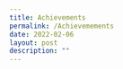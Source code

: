 ```yaml
---
title: Achievements
permalink: /Achievemements
date: 2022-02-06
layout: post
description: ""
---
```


